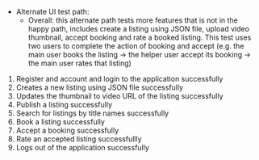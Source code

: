- Alternate UI test path:
  - Overall: this alternate path tests more features that is not in the happy path, includes create a listing using JSON file, upload video thumbnail, accept booking and rate a booked listing. This test uses two users to complete the action of booking and accept (e.g. the main user books the listing -> the helper user accept its booking -> the main user rates that listing)

1. Register and account and login to the application successfully
2. Creates a new listing using JSON file successfully
3. Updates the thumbnail to video URL of the listing successfully
4. Publish a listing successfully
5. Search for listings by title names successfully
6. Book a listing successfully
7. Accept a booking successfully
8. Rate an accepted listing successfullly
9. Logs out of the application successfully
